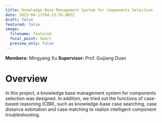 ```yaml
---
title: Knowledge Base Management System for Components Selection
date: 2023-04-11T04:23:55.002Z
draft: false
featured: false
image:
  filename: featured
  focal_point: Smart
  preview_only: false
---
```

**Members:** Mingyang Xu
**Supervisor:** Prof. Guijiang Duan



# Overview

In this project, a knowledge base management system for components selection was designed. In addition, we tried out the functions of case-based reasoning (CBR), such as knowledge-base case searching, case distance estimation and case matching to realize intelligent component troubleshooting.